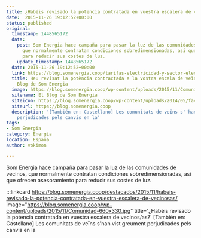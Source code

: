 ```yaml
---
title: ¿Habéis revisado la potencia contratada en vuestra escalera de vecinos/as?
date:  2015-11-26 19:12:52+00:00
status: published
original:
  timestamp: 1448565172
  data:
    post: Som Energia hace campaña para pasar la luz de las comunidades de vecinos,
      que normalmente contratan condiciones sobredimensionadas, asi que ofrecen asesoramiento
      para reducir sus costes de luz.
    update_timestamp: 1448565172
  date: 2015-11-26 19:12:52+00:00
  link: https://blog.somenergia.coop/tarifas-electricidad-y-sector-electrico/2015/11/heu-revisat-la-potencia-contractada-a-la-vostra-escala-de-veinses/
  title: Heu revisat la potència contractada a la vostra escala de veïns/es? - El
    Blog de Som Energia
  image: https://blog.somenergia.coop/wp-content/uploads/2015/11/Comunidad-660x330.jpg
  sitename: El Blog de Som Energia
  siteicon: https://blog.somenergia.coop/wp-content/uploads/2014/05/favicon.png
  siteurl: https://blog.somenergia.coop
  description: '[También en: Castellano] Les comunitats de veïns s''han vist greument
    perjudicades pels canvis en la'
tags:
- Som Energia
category: Energía
location: España
author: vokimon

---
```

Som Energia hace campaña para pasar la luz de las comunidades de vecinos, que normalmente contratan condiciones sobredimensionadas, asi que ofrecen asesoramiento para reducir sus costes de luz.

:::linkcard https://blog.somenergia.coop/destacados/2015/11/habeis-revisado-la-potencia-contratada-en-vuestra-escalera-de-vecinosas/ image="https://blog.somenergia.coop/wp-content/uploads/2015/11/Comunidad-660x330.jpg" title='¿Habéis revisado la potencia contratada en vuestra escalera de vecinos/as?'
    [También en: Castellano] Les comunitats de veïns s'han vist greument perjudicades pels canvis en la

